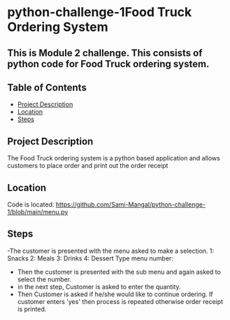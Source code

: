 # python-challenge-1Food Truck Ordering System
## This is Module 2 challenge. This consists of python code for Food Truck ordering system.


## Table of Contents

- [Project Description](#project-description)
- [Location](#location)
- [Steps](#steps)

## Project Description

The Food Truck ordering system is a python based application and allows customers to place order and 
print out the order receipt

## Location

Code is located: https://github.com/Sami-Mangal/python-challenge-1/blob/main/menu.py

## Steps

-The customer is presented with the menu asked to make a selection.
  1: Snacks
  2: Meals
  3: Drinks
  4: Dessert
  Type menu number: 
- Then the customer is presented with the sub menu and again asked to select the number.
- in the next step, Customer is asked to enter the quantity.
- Then Customer is asked if he/she would like to continue ordering. If customer enters 'yes' then process
  is repeated otherwise order receipt is printed.
   
